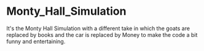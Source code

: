 # Monty_Hall_Simulation

It's the Monty Hall Simulation with a different take in which the goats are replaced by books and the car is replaced by Money to make the code a bit funny and entertaining.